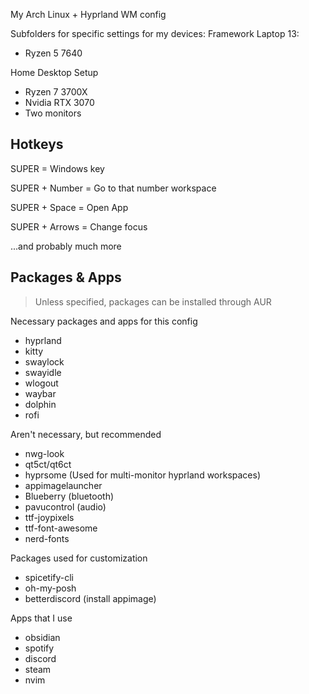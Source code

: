 My Arch Linux + Hyprland WM config

Subfolders for specific settings for my devices:
Framework Laptop 13:
- Ryzen 5 7640

Home Desktop Setup
- Ryzen 7 3700X
- Nvidia RTX 3070
- Two monitors

## Hotkeys
SUPER = Windows key 

SUPER + Number = Go to that number workspace 

SUPER + Space = Open App 

SUPER + Arrows = Change focus 

...and probably much more 

## Packages & Apps
> Unless specified, packages can be installed through AUR

Necessary packages and apps for this config
- hyprland
- kitty
- swaylock
- swayidle
- wlogout
- waybar
- dolphin
- rofi

Aren't necessary, but recommended
- nwg-look
- qt5ct/qt6ct
- hyprsome (Used for multi-monitor hyprland workspaces)
- appimagelauncher
- Blueberry (bluetooth)
- pavucontrol (audio)
- ttf-joypixels
- ttf-font-awesome
- nerd-fonts


Packages used for customization
- spicetify-cli
- oh-my-posh
- betterdiscord (install appimage)

Apps that I use
- obsidian
- spotify
- discord
- steam
- nvim

